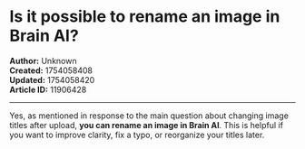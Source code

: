 # Is it possible to rename an image in Brain AI?

**Author:** Unknown  
**Created:** 1754058408  
**Updated:** 1754058420  
**Article ID:** 11906428  

---

Yes, as mentioned in response to the main question about changing image titles after upload, **you can rename an image in Brain AI**. This is helpful if you want to improve clarity, fix a typo, or reorganize your titles later.
